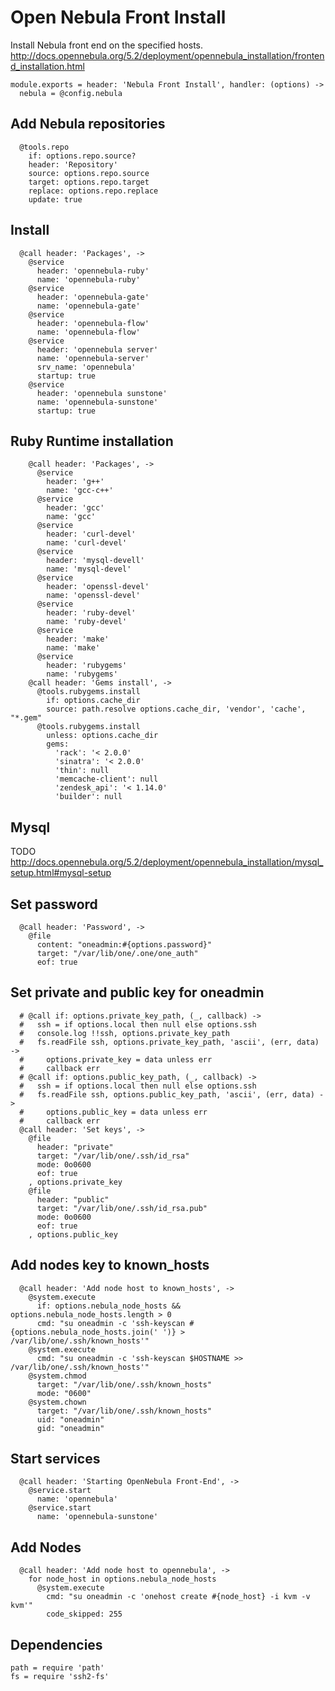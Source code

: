 
# Open Nebula Front Install

Install Nebula front end on the specified hosts.
http://docs.opennebula.org/5.2/deployment/opennebula_installation/frontend_installation.html

    module.exports = header: 'Nebula Front Install', handler: (options) ->
      nebula = @config.nebula

## Add Nebula repositories

      @tools.repo
        if: options.repo.source?
        header: 'Repository'
        source: options.repo.source
        target: options.repo.target
        replace: options.repo.replace
        update: true

## Install

      @call header: 'Packages', ->
        @service
          header: 'opennebula-ruby'
          name: 'opennebula-ruby'
        @service
          header: 'opennebula-gate'
          name: 'opennebula-gate'
        @service
          header: 'opennebula-flow'
          name: 'opennebula-flow'
        @service
          header: 'opennebula server'
          name: 'opennebula-server'
          srv_name: 'opennebula'
          startup: true
        @service
          header: 'opennebula sunstone'
          name: 'opennebula-sunstone'
          startup: true

## Ruby Runtime installation

        @call header: 'Packages', ->
          @service
            header: 'g++'
            name: 'gcc-c++'
          @service
            header: 'gcc'
            name: 'gcc'
          @service
            header: 'curl-devel'
            name: 'curl-devel'
          @service
            header: 'mysql-devell'
            name: 'mysql-devel'
          @service
            header: 'openssl-devel'
            name: 'openssl-devel'
          @service
            header: 'ruby-devel'
            name: 'ruby-devel'
          @service
            header: 'make'
            name: 'make'
          @service
            header: 'rubygems'
            name: 'rubygems'
        @call header: 'Gems install', ->
          @tools.rubygems.install
            if: options.cache_dir
            source: path.resolve options.cache_dir, 'vendor', 'cache', "*.gem"
          @tools.rubygems.install
            unless: options.cache_dir
            gems:
              'rack': '< 2.0.0'
              'sinatra': '< 2.0.0'
              'thin': null
              'memcache-client': null
              'zendesk_api': '< 1.14.0'
              'builder': null
## Mysql

TODO
http://docs.opennebula.org/5.2/deployment/opennebula_installation/mysql_setup.html#mysql-setup

## Set password

      @call header: 'Password', ->
        @file
          content: "oneadmin:#{options.password}"
          target: "/var/lib/one/.one/one_auth"
          eof: true

## Set private and public key for oneadmin

      # @call if: options.private_key_path, (_, callback) ->
      #   ssh = if options.local then null else options.ssh
      #   console.log !!ssh, options.private_key_path
      #   fs.readFile ssh, options.private_key_path, 'ascii', (err, data) ->
      #     options.private_key = data unless err
      #     callback err
      # @call if: options.public_key_path, (_, callback) ->
      #   ssh = if options.local then null else options.ssh
      #   fs.readFile ssh, options.public_key_path, 'ascii', (err, data) ->
      #     options.public_key = data unless err
      #     callback err
      @call header: 'Set keys', ->
        @file
          header: "private"
          target: "/var/lib/one/.ssh/id_rsa"
          mode: 0o0600
          eof: true
        , options.private_key
        @file
          header: "public"
          target: "/var/lib/one/.ssh/id_rsa.pub"
          mode: 0o0600
          eof: true
        , options.public_key

## Add nodes key to known_hosts

      @call header: 'Add node host to known_hosts', ->
        @system.execute
          if: options.nebula_node_hosts && options.nebula_node_hosts.length > 0
          cmd: "su oneadmin -c 'ssh-keyscan #{options.nebula_node_hosts.join(' ')} > /var/lib/one/.ssh/known_hosts'"
        @system.execute
          cmd: "su oneadmin -c 'ssh-keyscan $HOSTNAME >> /var/lib/one/.ssh/known_hosts'"
        @system.chmod
          target: "/var/lib/one/.ssh/known_hosts"
          mode: "0600"
        @system.chown
          target: "/var/lib/one/.ssh/known_hosts"
          uid: "oneadmin"
          gid: "oneadmin"
          
## Start services

      @call header: 'Starting OpenNebula Front-End', ->
        @service.start
          name: 'opennebula'
        @service.start
          name: 'opennebula-sunstone'

## Add Nodes

      @call header: 'Add node host to opennebula', ->
        for node_host in options.nebula_node_hosts
          @system.execute
            cmd: "su oneadmin -c 'onehost create #{node_host} -i kvm -v kvm'"
            code_skipped: 255 

## Dependencies

    path = require 'path'
    fs = require 'ssh2-fs'
